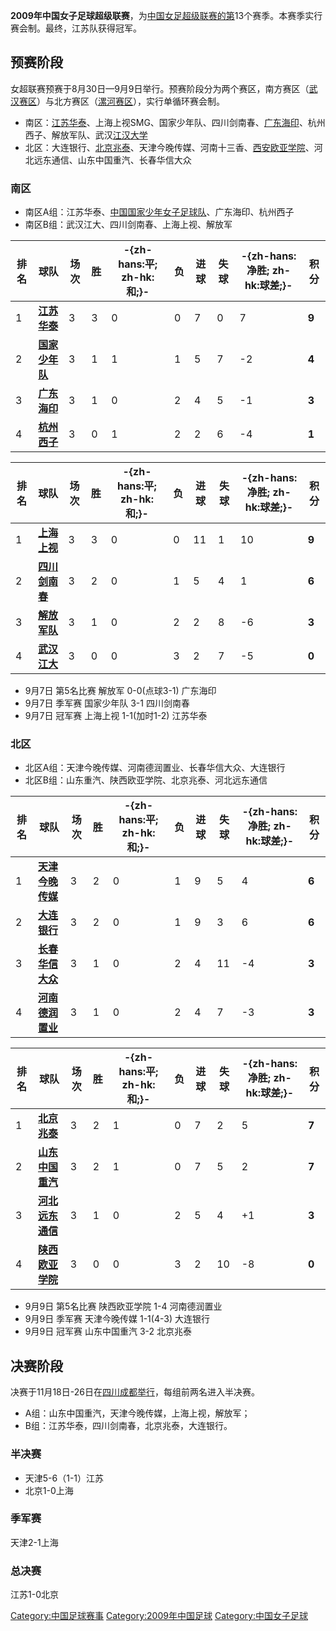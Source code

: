 **2009年中国女子足球超级联赛**，为[中国女足超级联赛的第](../Page/中国女足超级联赛.md "wikilink")13个赛季。本赛季实行赛会制。最终，江苏队获得冠军。

## 预赛阶段

女超联赛预赛于8月30日—9月9日举行。预赛阶段分为两个赛区，南方赛区（[武汉赛区](../Page/武汉.md "wikilink")）与北方赛区（[漯河赛区](../Page/漯河.md "wikilink")），实行单循环赛会制。

  - 南区：[江苏华泰](../Page/江苏华泰.md "wikilink")、上海上视SMG、国家少年队、四川剑南春、[广东海印](../Page/广东海印.md "wikilink")、杭州西子、解放军队、武汉[江汉大学](../Page/江汉大学.md "wikilink")
  - 北区：大连银行、[北京兆泰](../Page/北京兆泰.md "wikilink")、天津今晚传媒、河南十三香、[西安欧亚学院](../Page/西安欧亚学院.md "wikilink")、河北远东通信、山东中国重汽、长春华信大众

### 南区

  - 南区A组：江苏华泰、[中国国家少年女子足球队](../Page/中国国家少年女子足球队.md "wikilink")、广东海印、杭州西子
  - 南区B组：武汉江大、四川剑南春、上海上视、解放军

| **排名** | **球队**                                         | **场次** | **胜** | **-{zh-hans:平; zh-hk:和;}-** | **负** | **进球** | **失球** | **-{zh-hans:净胜; zh-hk:球差;}-** | **积分** |
| ------ | ---------------------------------------------- | ------ | ----- | --------------------------- | ----- | ------ | ------ | ----------------------------- | ------ |
| 1      | **[江苏华泰](../Page/江苏华泰.md "wikilink")**         | 3      | 3     | 0                           | 0     | 7      | 0      | 7                             | **9**  |
| 2      | **[国家少年队](../Page/中国国家少年女子足球队.md "wikilink")** | 3      | 1     | 1                           | 1     | 5      | 7      | \-2                           | **4**  |
| 3      | **[广东海印](../Page/广东海印.md "wikilink")**         | 3      | 1     | 0                           | 2     | 4      | 5      | \-1                           | **3**  |
| 4      | **[杭州西子](../Page/杭州西子.md "wikilink")**         | 3      | 0     | 1                           | 2     | 2      | 6      | \-4                           | **1**  |

| **排名** | **球队**                                   | **场次** | **胜** | **-{zh-hans:平; zh-hk:和;}-** | **负** | **进球** | **失球** | **-{zh-hans:净胜; zh-hk:球差;}-** | **积分** |
| ------ | ---------------------------------------- | ------ | ----- | --------------------------- | ----- | ------ | ------ | ----------------------------- | ------ |
| 1      | **[上海上视](../Page/上海上视.md "wikilink")**   | 3      | 3     | 0                           | 0     | 11     | 1      | 10                            | **9**  |
| 2      | **[四川剑南春](../Page/四川剑南春.md "wikilink")** | 3      | 2     | 0                           | 1     | 5      | 4      | 1                             | **6**  |
| 3      | **[解放军队](../Page/解放军队.md "wikilink")**   | 3      | 1     | 0                           | 2     | 2      | 8      | \-6                           | **3**  |
| 4      | **[武汉江大](../Page/武汉江大.md "wikilink")**   | 3      | 0     | 0                           | 3     | 2      | 7      | \-5                           | **0**  |

  - 9月7日 第5名比赛 解放军 0-0(点球3-1) 广东海印
  - 9月7日 季军赛 国家少年队 3-1 四川剑南春
  - 9月7日 冠军赛 上海上视 1-1(加时1-2) 江苏华泰

### 北区

  - 北区A组：天津今晚传媒、河南德润置业、长春华信大众、大连银行
  - 北区B组：山东重汽、陕西欧亚学院、北京兆泰、河北远东通信

| **排名** | **球队**                                     | **场次** | **胜** | **-{zh-hans:平; zh-hk:和;}-** | **负** | **进球** | **失球** | **-{zh-hans:净胜; zh-hk:球差;}-** | **积分** |
| ------ | ------------------------------------------ | ------ | ----- | --------------------------- | ----- | ------ | ------ | ----------------------------- | ------ |
| 1      | **[天津今晚传媒](../Page/天津今晚传媒.md "wikilink")** | 3      | 2     | 0                           | 1     | 9      | 5      | 4                             | **6**  |
| 2      | **[大连银行](../Page/大连银行.md "wikilink")**     | 3      | 2     | 0                           | 1     | 9      | 3      | 6                             | **6**  |
| 3      | **[长春华信大众](../Page/长春华信大众.md "wikilink")** | 3      | 1     | 0                           | 2     | 4      | 11     | \-4                           | **3**  |
| 4      | **[河南德润置业](../Page/河南德润置业.md "wikilink")** | 3      | 1     | 0                           | 2     | 4      | 7      | \-3                           | **3**  |

| **排名** | **球队**                                     | **场次** | **胜** | **-{zh-hans:平; zh-hk:和;}-** | **负** | **进球** | **失球** | **-{zh-hans:净胜; zh-hk:球差;}-** | **积分** |
| ------ | ------------------------------------------ | ------ | ----- | --------------------------- | ----- | ------ | ------ | ----------------------------- | ------ |
| 1      | **[北京兆泰](../Page/北京兆泰.md "wikilink")**     | 3      | 2     | 1                           | 0     | 7      | 2      | 5                             | **7**  |
| 2      | **[山东中国重汽](../Page/山东中国重汽.md "wikilink")** | 3      | 2     | 1                           | 0     | 7      | 5      | 2                             | **7**  |
| 3      | **[河北远东通信](../Page/河北远东通信.md "wikilink")** | 3      | 1     | 0                           | 2     | 5      | 4      | \+1                           | **3**  |
| 4      | **[陕西欧亚学院](../Page/陕西欧亚学院.md "wikilink")** | 3      | 0     | 0                           | 3     | 2      | 10     | \-8                           | **0**  |

  - 9月9日 第5名比赛 陕西欧亚学院 1-4 河南德润置业
  - 9月9日 季军赛 天津今晚传媒 1-1(4-3) 大连银行
  - 9月9日 冠军赛 山东中国重汽 3-2 北京兆泰

## 决赛阶段

决赛于11月18日-26日在[四川](../Page/四川.md "wikilink")[成都举行](../Page/成都.md "wikilink")，每组前两名进入半决赛。

  - A组：山东中国重汽，天津今晚传媒，上海上视，解放军；
  - B组：江苏华泰，四川剑南春，北京兆泰，大连银行。

### 半决赛

  - 天津5-6（1-1）江苏
  - 北京1-0上海

### 季军赛

天津2-1上海

### 总决赛

江苏1-0北京

[Category:中国足球赛事](https://zh.wikipedia.org/wiki/Category:中国足球赛事 "wikilink")
[Category:2009年中国足球](https://zh.wikipedia.org/wiki/Category:2009年中国足球 "wikilink")
[Category:中国女子足球](https://zh.wikipedia.org/wiki/Category:中国女子足球 "wikilink")